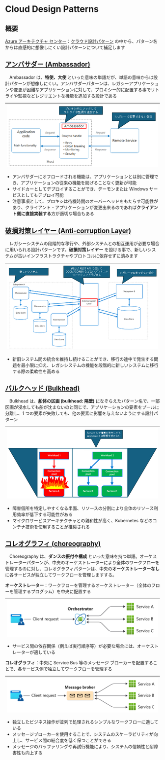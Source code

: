 # Cloud Design Patterns

## 概要
[Azure アーキテクチャ センター](https://learn.microsoft.com/ja-jp/azure/architecture/)：[クラウド設計パターン](https://learn.microsoft.com/ja-jp/azure/architecture/patterns/#catalog-of-patterns) の中から、パターン名からは直感的に想像しにくい設計パターンについて補足します

## [アンバサダー (Ambassador)](https://learn.microsoft.com/ja-jp/azure/architecture/patterns/ambassador)
　Ambassador は、**特使、大使** といった意味の単語だが、単語の意味からは設計パターンが想像しにくい。アンバサダーパターンは、レガシーアプリケーションや変更が困難なアプリケーションに対して、プロキシー的に配置する事でリトライや監視などレジリエントな機能を追加する設計である

|![Ambassador](images/ambassador.png)|
|-|

- アンバサダーにオフロードされる機能は、アプリケーションとは別に管理でき、アプリケーションの従来の機能を妨げることなく更新が可能
- サイドカーとしてデプロイすることができ、デーモンまたは Windows サービスとしてもデプロイ可能
- 注意事項として、プロキシは待機時間のオーバーヘッドをもたらす可能性があり、クライアント・アプリケーションが変更出来るのであれば**クライアント側に直接実装する**方が適切な場合もある

## [破損対策レイヤー (Anti-corruption Layer)](https://learn.microsoft.com/ja-jp/azure/architecture/patterns/anti-corruption-layer)
　レガシーシステムの段階的な移行や、外部システムとの相互運用が必要な場合に用いられる設計パターンです。**破損対策レイヤー** を設ける事で、新しいシステムが古いインフラストラクチャやプロトコルに依存せずに済みます

|![Anti-corruption Layer](images/anti-corruption-layer.png)|
|-|

- 新旧システム間の統合を維持し続けることができ、移行の途中で発生する問題を最小限に抑え、レガシシステムの機能を段階的に新しいシステムに移行する際の柔軟性を高める

## [バルクヘッド (Bulkhead)](https://learn.microsoft.com/ja-jp/azure/architecture/patterns/bulkhead)
　Bulkhead は、**船体の区画 (bulkhead: 隔壁)** になぞらえたパターン名で、一部区画が浸水しても船が沈まないのと同じで、アプリケーションの要素をプールに分離し、1 つの要素が失敗しても、他の要素に影響を与えないようにする設計パターン

|![Bulkhead](images/bulkhead.png)|
|-|

- 障害個所を特定しやすくなる半面、リソースの分割により全体のリソース利用効率が低下する可能性がある
- マイクロサービスアーキテクチャとの親和性が高く、Kubernetes などのコンテナ技術を使用することが推奨される

## [コレオグラフィ (choreography)](https://learn.microsoft.com/ja-jp/azure/architecture/patterns/choreography)
　Choreography は、**ダンスの振付や構成** といった意味を持つ単語。オーケストレーターパターンが、中央のオーケストレーターにより全体のワークフローを管理するのに対し、コレオグラフィパターンは、中央の**オーケストレーターなし**に各サービスが独立してワークフローを管理しますする。

**オーケストレーター**：ワークフローを管理するオーケストレーター（全体のフローを管理するプログラム）を中央に配置する

|<img src="images/orchestrator.png" width= "600px">|
|-|

- サービス間の依存関係（例えば実行順序等）が必要な場合には、オーケストレーターが適している

**コレオグラフィ**：中央に Service Bus 等のメッセージ ブローカーを配置することで、各サービス側で独立してワークフローを管理する

|<img src="images/choreography.png" width= "600px">|
|-|

- 独立したビジネス操作が並列で処理されるシンプルなワークフローに適している
- メッセージブローカーを使用することで、システムのスケーラビリティが向上し、サービス間の結合度を低く保つことができる
- メッセージのバッファリングや再試行機能により、システムの信頼性と耐障害性も向上する